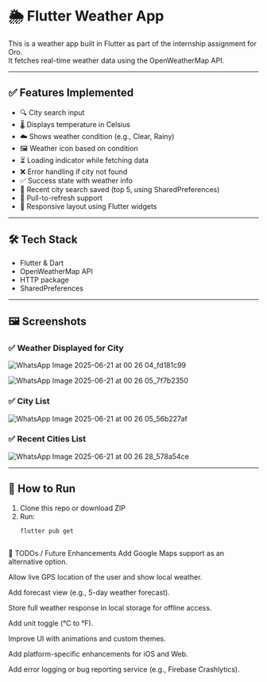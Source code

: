 # 🌦️ Flutter Weather App

This is a weather app built in Flutter as part of the internship assignment for Oro.  
It fetches real-time weather data using the OpenWeatherMap API.

---

## ✅ Features Implemented

- 🔍 City search input
- 🌡️ Displays temperature in Celsius
- ☁️ Shows weather condition (e.g., Clear, Rainy)
- 🖼️ Weather icon based on condition
- ⏳ Loading indicator while fetching data
- ❌ Error handling if city not found
- ✅ Success state with weather info
- 💾 Recent city search saved (top 5, using SharedPreferences)
- 🔄 Pull-to-refresh support
- 📱 Responsive layout using Flutter widgets

---

## 🛠 Tech Stack

- Flutter & Dart
- OpenWeatherMap API
- HTTP package
- SharedPreferences

---

## 🖼️ Screenshots

### ✅ Weather Displayed for City

![WhatsApp Image 2025-06-21 at 00 26 04_fd181c99](https://github.com/user-attachments/assets/843dca51-5f70-4387-8837-a6df4557da60)

![WhatsApp Image 2025-06-21 at 00 26 05_7f7b2350](https://github.com/user-attachments/assets/795e5a4e-7ef4-431d-aa9f-912fa9cc840e)

### ✅ City List

![WhatsApp Image 2025-06-21 at 00 26 05_56b227af](https://github.com/user-attachments/assets/8558dc7d-5415-46cd-9964-e5a7e08f10a4)


### ✅ Recent Cities List

![WhatsApp Image 2025-06-21 at 00 26 28_578a54ce](https://github.com/user-attachments/assets/7e4b8c23-9a93-4b9f-95e4-cc19163479c9)

---

## 🚀 How to Run

1. Clone this repo or download ZIP
2. Run:
   ```bash
   flutter pub get



🔧 TODOs / Future Enhancements
 Add Google Maps support as an alternative option.

 Allow live GPS location of the user and show local weather.

 Add forecast view (e.g., 5-day weather forecast).

 Store full weather response in local storage for offline access.

 Add unit toggle (°C to °F).

 Improve UI with animations and custom themes.

 Add platform-specific enhancements for iOS and Web.

 Add error logging or bug reporting service (e.g., Firebase Crashlytics).
